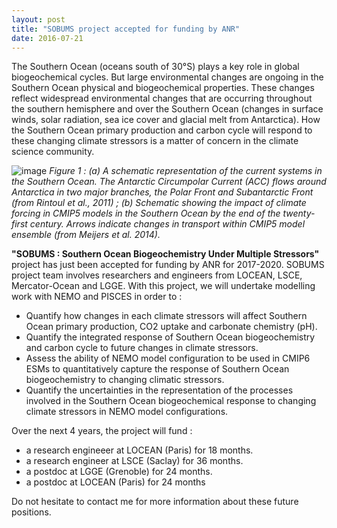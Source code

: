 ```yaml
---
layout: post
title: "SOBUMS project accepted for funding by ANR"
date: 2016-07-21
---
```



The Southern Ocean (oceans south of 30°S) plays a key role in global biogeochemical cycles. But large environmental changes are ongoing in the Southern Ocean physical and biogeochemical properties. These changes reflect widespread environmental changes that are occurring throughout the southern hemisphere and over the Southern Ocean (changes in surface winds, solar radiation, sea ice cover and glacial melt from Antarctica). How the Southern Ocean primary production and carbon cycle will respond to these changing climate stressors is a matter of concern in the climate science community.

![image]({{site.baseurl}}/img/sobums-meijers.png "A changing Southern Ocean.")
*Figure 1 : (a) A schematic representation of the current systems in the Southern Ocean. The Antarctic Circumpolar Current (ACC) flows around Antarctica in two major branches, the Polar Front and Subantarctic Front (from Rintoul et al., 2011) ; (b) Schematic showing the impact of climate forcing in CMIP5 models in the Southern Ocean by the end of the twenty-first century. Arrows indicate changes in transport within CMIP5 model ensemble (from Meijers et al. 2014).*

**"SOBUMS : Southern Ocean Biogeochemistry Under Multiple Stressors"** project has just been accepted for funding by ANR for 2017-2020. SOBUMS project team involves researchers and engineers from LOCEAN, LSCE, Mercator-Ocean and LGGE. With this project, we will undertake modelling work with NEMO and PISCES in order to : 

 - Quantify how changes in each climate stressors will affect Southern Ocean primary production, CO2 uptake and carbonate chemistry (pH).
 - Quantify the integrated response of Southern Ocean biogeochemistry and carbon cycle to future changes in climate stressors.
 - Assess the ability of NEMO model configuration to be used in CMIP6 ESMs to quantitatively capture the response of Southern Ocean biogeochemistry to changing climatic stressors.
 - Quantify the uncertainties in the representation of the processes involved in the Southern Ocean biogeochemical response to changing climate stressors in NEMO model configurations.


Over the next 4 years, the project will fund : 

 - a research engineeer at LOCEAN (Paris) for 18 months.
 - a research engineer at LSCE (Saclay) for 36 months.
 - a postdoc at LGGE (Grenoble) for 24 months.
 - a postdoc at LOCEAN (Paris) for 24 months

Do not hesitate to contact me for more information about these future positions. 



